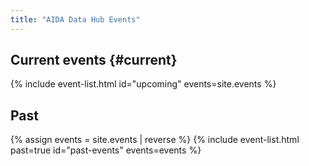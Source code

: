 ```yaml
---
title: "AIDA Data Hub Events"
---
```

## Current events {#current}

{% include event-list.html id="upcoming" events=site.events %}

## Past

{% assign events = site.events | reverse %}
{% include event-list.html past=true id="past-events" events=events %}
